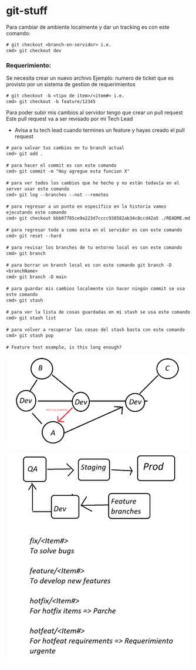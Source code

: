 # git-stuff

Para cambiar de ambiente localmente y dar un tracking es con este comando:
```shell
# git checkout <branch-en-servidor> i.e.
cmd> git checkout dev
```

### Requerimiento: 
Se necesita crear un nuevo archivo
Ejemplo: numero de ticket que es provisto por un sistema de gestion de requerimientos

```shell
# git checkout -b <tipo de item>/<item#> i.e.
cmd> git checkout -b feature/12345
```

Para poder subir mis cambios al servidor tengo que crear un pull request
Este pull request va a ser revisado por mi Tech Lead
* Avisa a tu tech lead cuando termines un feature y hayas creado el pull request

```shell
# para salvar tus cambios en tu branch actual
cmd> git add .

# para hacer el commit es con este comando 
cmd> git commit -m "Hoy agregue esta funcion X"

# para ver todos los cambios que he hecho y no están todavía en el server usar este comando
cmd> git log --branches --not --remotes

# para regresar a un punto en específico en la historia vamos ejecutando este comando
cmd> git checkout bbb07785ce9a223d7cccc938582ab34c8ccd42a5 ./README.md

# para regresar todo a como esta en el servidor es con este comando
cmd> git reset --hard

# para revisar los branches de tu entorno local es con este comando
cmd> git branch

# para borrar un branch local es con este comando git branch -D <branchName>
cmd> git branch -D main

# para guardar mis cambios localmente sin hacer ningún commit se usa este comando
cmd> git stash

# para ver la lista de cosas guardadas en mi stash se usa este comando
cmd> git stash list

# para volver a recuperar las cosas del stash basta con este comando
cmd> git stash pop

# Feature test example, is this long enough?
```

![image info](./images/branching.png)

![image info](./images/git-strategy.png)
